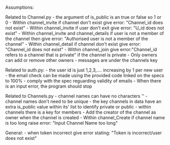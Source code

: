 Assumptions:

Related to Channel.py
    - the argument of is_public is an true or false so 1 or 0
    - Within channel_invite if channel don't exist give error: "Channel_id does not exist"
    - Within channel_invite if user don't exit give error: "U_id does not exist"
    - Within channel_invite and channel_details if user is not a member of the channel then give error:
    "Authorised user is not a member of the channel"
    - Within channel_detail if channel don't exist give error: "Channel_id does not exist"
    - Within channel_join give error:"Channel_id refers to a channel that is private"
    if the channel is private
    - Only owners can add or remove other owners
    - messages are under the channels key


Related to auth.py:
    - the user id is just 1,2,3,.... increasing by 1 per new user
    - the email check can be made using the provided code linked on the specs to 100%
    - comply with the spec reguarding validity of emails
    - When there is an input error, the program should stop

Related to Channels.py
    - channel names can have no characters ''
    - channel names don't need to be unique
    - the key channels in data have an extra is_public value within its' list
    to identify private or public
    - within channels there is a key for members
    - Add the creator of the channel as owner when the channel is created
    - Within channel_Create if channel name is too long raise error: "Input Channel Name too long"

General:
    - when token incorrect give error stating: "Token is incorrect/user does not exist"